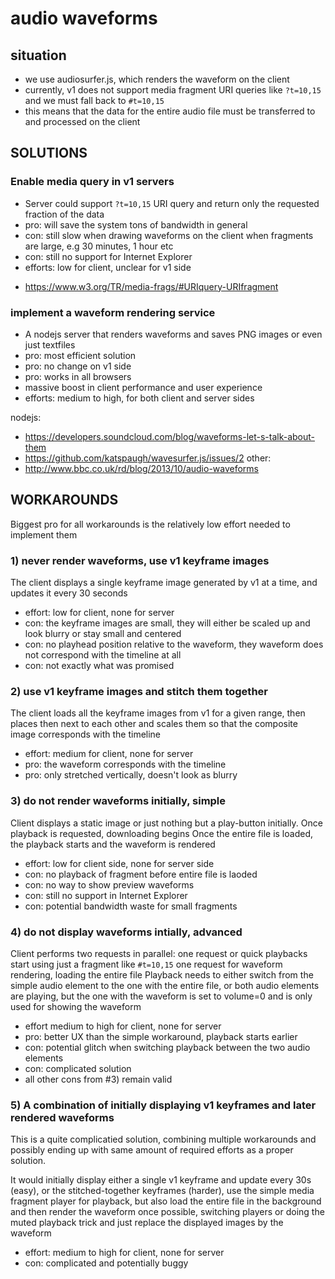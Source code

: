 # audio waveforms

## situation

- we use audiosurfer.js, which renders the waveform on the client
- currently, v1 does not support media fragment URI queries like `?t=10,15` and we must fall back to `#t=10,15`
- this means that the data for the entire audio file must be transferred to and processed on the client

## SOLUTIONS

### Enable media query in v1 servers

- Server could support `?t=10,15` URI query and return only the requested fraction of the data
- pro: will save the system tons of bandwidth in general
- con: still slow when drawing waveforms on the client when fragments are large, e.g 30 minutes, 1 hour etc
- con: still no support for Internet Explorer
- efforts: low for client, unclear for v1 side
* https://www.w3.org/TR/media-frags/#URIquery-URIfragment

### implement a waveform rendering service

- A nodejs server that renders waveforms and saves PNG images or even just textfiles
- pro: most efficient solution
- pro: no change on v1 side
- pro: works in all browsers
- massive boost in client performance and user experience 
- efforts: medium to high, for both client and server sides

nodejs:
* https://developers.soundcloud.com/blog/waveforms-let-s-talk-about-them
* https://github.com/katspaugh/wavesurfer.js/issues/2
other:
* http://www.bbc.co.uk/rd/blog/2013/10/audio-waveforms


## WORKAROUNDS

Biggest pro for all workarounds is the relatively low effort needed to implement them

### 1) never render waveforms, use v1 keyframe images

The client displays a single keyframe image generated by v1 at a time, and updates it every 30 seconds

- effort: low for client, none for server
- con: the keyframe images are small, they will either be scaled up and look blurry or stay small and centered
- con: no playhead position relative to the waveform, they waveform does not correspond with the timeline at all
- con: not exactly what was promised

### 2) use v1 keyframe images and stitch them together

The client loads all the keyframe images from v1 for a given range, then places then next to each other and scales them
so that the composite image corresponds with the timeline

- effort: medium for client, none for server
- pro: the waveform corresponds with the timeline
- pro: only stretched vertically, doesn't look as blurry

### 3) do not render waveforms initially, simple

Client displays a static image or just nothing but a play-button initially.
Once playback is requested, downloading begins
Once the entire file is loaded, the playback starts and the waveform is rendered

- effort: low for client side, none for server side
- con: no playback of fragment before entire file is laoded
- con: no way to show preview waveforms
- con: still no support in Internet Explorer
- con: potential bandwidth waste for small fragments

### 4) do not display waveforms intially, advanced

Client performs two requests in parallel:
one request or quick playbacks start using just a fragment like `#t=10,15`
one request for waveform rendering, loading the entire file
Playback needs to either switch from the simple audio element to the one with the entire file,
or both audio elements are playing, but the one with the waveform is set to volume=0 and is only used for showing the waveform

- effort medium to high for client, none for server
- pro: better UX than the simple workaround, playback starts earlier
- con: potential glitch when switching playback between the two audio elements
- con: complicated solution
- all other cons from #3) remain valid

### 5) A combination of initially displaying v1 keyframes and later rendered waveforms

This is a quite complicatied solution, combining multiple workarounds and possibly ending up
with same amount of required efforts as a proper solution.

It would initially display either a single v1 keyframe and update every 30s (easy), or the stitched-together keyframes (harder),
use the simple media fragment player for playback, but also load the entire file in the background and then
render the waveform once possible, switching players or doing the muted playback trick and just replace the displayed images by the waveform

- effort: medium to high for client, none for server
- con: complicated and potentially buggy